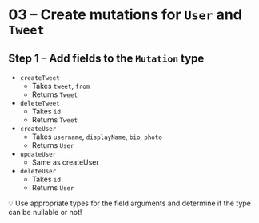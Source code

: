 # 03 – Create mutations for `User` and `Tweet`

## Step 1 – Add fields to the `Mutation` type

- `createTweet`
  - Takes `tweet`, `from`
  - Returns `Tweet`
- `deleteTweet`
  - Takes `id`
  - Returns `Tweet`
- `createUser`
  - Takes `username`, `displayName`, `bio`, `photo`
  - Returns `User`
- `updateUser`
  - Same as createUser
- `deleteUser`
  - Takes `id`
  - Returns `User`

💡 Use appropriate types for the field arguments and determine if the type can be nullable or not!
